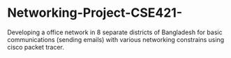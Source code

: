 # Networking-Project-CSE421-
Developing a office network in 8 separate districts of Bangladesh for basic communications (sending emails) with various networking constrains using cisco packet tracer.
